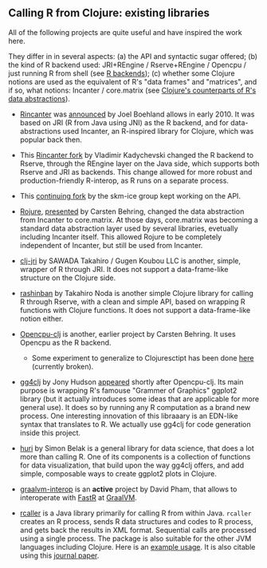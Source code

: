 ## Calling R from Clojure: existing libraries

All of the following projects are quite useful and have inspired the work here.

They differ in in several aspects: (a) the API and syntactic sugar offered; (b) the kind of R backend used: JRI+REngine / Rserve+REngine / Opencpu / just running R from shell (see [R backends](r_backends.md)); (c) whether some Clojure notions are used as the equivalent of R's "data frames" and "matrices", and if so, what notions: Incanter / core.matrix (see [Clojure's counterparts of R's data abstractions](clojure_counterparts.md)).


* [Rincanter](https://github.com/jolby/rincanter) was [announced](http://www.joelboehland.com/posts/all-your-datasets-r-belong-to-us.html) by Joel Boehland allows in early 2010. It was based on JRI (R from Java using JNI) as the R backend, and for data-abstractions used Incanter, an R-inspired library for Clojure, which was popular back then.
 
* This [Rincanter fork](https://github.com/svarcheg/rincanter) by Vladimir Kadychevski changed the R backend to Rserve, through the REngine layer on the Java side, which supports both Rserve and JRI as backends. This change allowed for more robust and production-friendly R-interop, as R runs on a separate process.

* This [continuing fork](https://github.com/skm-ice/rincanter) by the skm-ice group kept working on the API.

* [Rojure](https://github.com/behrica/rojure), [presented](https://groups.google.com/forum/#!topic/numerical-clojure/fQSJiL8QfB0) by Carsten Behring, changed the data abstraction from Incanter to core.matrix. At those days, core.matrix was becoming a standard data abstraction layer used by several libraries, evetually including Incanter itself. This allowed Rojure to be completely independent of Incanter, but still be used from Incanter.

* [clj-jri](https://github.com/fanannan/clj-jri) by SAWADA Takahiro / Gugen Koubou LLC is another, simple, wrapper of R through JRI. It does not support a data-frame-like structure on the Clojure side.

* [rashinban](https://github.com/tnoda/rashinban) by Takahiro Noda is another simple Clojure library for calling R through Rserve, with a clean and simple API, based on wrapping R functions with Clojure functions. It does not support a data-frame-like notion either.

* [Opencpu-clj](https://github.com/behrica/opencpu-clj) is another, earlier project by Carsten Behring. It uses Opencpu as the R backend. 
  * Some experiment to generalize to Clojuresctipt has been done [here](https://www.reddit.com/r/Clojure/comments/8zn0zk/1_some_experiments_in_calling_r_from/) (currently broken).

* [gg4clj](https://github.com/JonyEpsilon/gg4clj) by Jony Hudson [appeared](https://grokbase.com/t/gg/clojure/14ct8ahd1e/ann-gg4clj-0-1-0-ggplot2-in-clojure-and-gorilla-repl) shortly after Opencpu-clj. Its main purpose is wrapping R's famouse "Grammer of Graphics" ggplot2 library (but it actually introduces some ideas that are applicable for more general use). It does so by running any R computation as a brand new process. One interesting innovation of this libraaary is an EDN-like syntax that translates to R. We actually use gg4clj for code generation inside this project.

* [huri](https://github.com/sbelak/huri) by Simon Belak is a general library for data science, that does a lot more than calling R. One of its components is a collection of functions for data visualization, that build upon the way gg4clj offers, and add simple, composable ways to create ggplot2 plots in Clojure.

* [graalvm-interop](https://github.com/davidpham87/graalvm-rinterop) is an **active** project by David Pham, that allows to interoperate with [FastR](https://github.com/oracle/fastr) at [GraalVM](https://www.graalvm.org).

* [rcaller](https://github.com/jbytecode/rcaller) is a Java library primarily for calling R from within Java. ```rcaller``` creates an R process, sends R data structures and codes to R process, and gets back the results in XML format. Sequential calls are processed using a single process. The package is also suitable for the other JVM languages including Clojure. Here is an [example usage](https://github.com/jbytecode/rcaller/blob/master/markdown/clojure.md). It is also citable using this [journal paper](https://joss.theoj.org/papers/10.21105/joss.02722).


